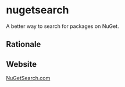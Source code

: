# nugetsearch
A better way to search for packages on NuGet.

## Rationale


## Website
[NuGetSearch.com](https://nugetsearch.com)